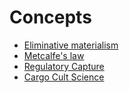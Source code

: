# Concepts

- [Eliminative materialism](https://en.wikipedia.org/wiki/Eliminative_materialism)
- [Metcalfe's law](https://en.wikipedia.org/wiki/Metcalfe%27s_law)
- [Regulatory Capture](https://en.wikipedia.org/wiki/Regulatory_capture) 
- [Cargo Cult Science](https://en.wikipedia.org/wiki/Cargo_cult_science) 
